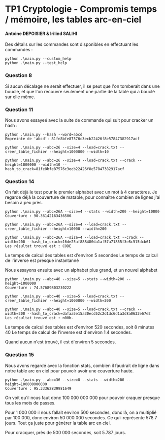 # TP1 Cryptologie - Compromis temps / mémoire, les tables arc-en-ciel

#### Antoine DEPOISIER & Irilind SALIHI

Des détails sur les commandes sont disponibles en effectuant les commandes :

```shell
python .\main.py --custom_help
python .\main.py --test_help
```

### Question 8

Si aucun décalage ne serait effectuer, il se peut que l'on tomberait dans une boucle, et que l'on recouvre seulement une partie de la table qui a bouclé sur elle même.

### Question 11

Nous avons essayeé avec la suite de commande qui suit pour cracker un hash :
```shell
python .\main.py --hash --word=abcd
Empreinte de 'abcd': 81fe8bfe87576c3ecb22426f8e57847382917acf
```

```shell
python .\main.py --abc=26 --size=4 --load=crack.txt --creer_table_fichier --height=1000000 --width=10
```

```shell
python .\main.py --abc=26 --size=4 --load=crack.txt --crack --height=1000000 --width=10 --hash_to_crack=81fe8bfe87576c3ecb22426f8e57847382917acf
```

### Question 14

On fait déjà le test pour le premier alphabet avec un mot à 4 caractères.
Je regarde déjà la couverture de matable, pour connaître combien de lignes j'ai besoin à peu près.

```shell
python .\main.py --abc=26A --size=4 --stats --width=200 --height=10000
Couverture : 90.36142163436506
```

```shell
python .\main.py --abc=26A --size=4 --load=crack.txt --creer_table_fichier --height=10000 --width=200
```

```shell
python .\main.py --abc=26A --size=4 --load=crack.txt --crack --width=200 --hash_to_crack=16de25af888480da1af57a71855f3e8c515dcb61
Les résultat trouvé est : CODE
```

Le temps de calcul des tables est d'environ 5 secondes
Le temps de calcul de l'inverse est presque instantanné


Nous essayons ensuite avec un alphabet plus grand, et un nouvel alphabet

```shell
python .\main.py --abc=40 --size=5 --stats --width=200 --height=1000000
Couverture : 74.57689803230222
```

```shell
python .\main.py --abc=40 --size=5 --load=crack.txt --creer_table_fichier --height=1000000 --width=200
```

```shell
python .\main.py --abc=40 --size=5 --load=crack.txt --crack --width=200 --hash_to_crack=dafaa5e15a30ecd52c2d1dc6d1a3d8a0633e67e2
Les résultat trouvé est : n00b.
```

Le temps de calcul des tables est d'environ 520 secondes, soit 8 minutes 40
Le temps de calcul de l'inverse est d'environ 1.4 secondes.

Quand aucun n'est trouvé, il est d'environ 5 secondes.


### Question 15

Nous avons regardé avec la fonction stats, combien il faudrait de ligne dans notre table arc en ciel pour pouvoir avoir une couverture haute.

```shell
python .\main.py --abc=36 --size=8 --stats --width=200 --height=100000000000
Couverture : 95.33362839981649
```

On voit qu'il nous faut donc 100 000 000 000 pour pouvoir craquer presque tous les mots de passes.

Pour 1 000 000 il nous fallait environ 500 secondes, donc là, on a multiplié par 100 000, donc environ 50 000 000 secondes. Ce quii représente 578.7 jours. Tout ça juste pour générer la table arc en ciel.

Pour cracquer, près de 500 000 secondes, soit 5.787 jours.